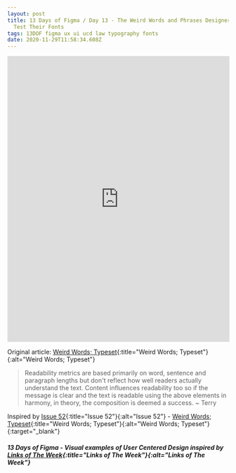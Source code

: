 ```yaml
---
layout: post
title: 13 Days of Figma / Day 13 - The Weird Words and Phrases Designers Use to
  Test Their Fonts
tags: 13DOF figma ux ui ucd law typography fonts
date: 2020-11-29T11:58:34.608Z
---
```

<iframe style="border: 1px solid rgba(0, 0, 0, 0.1);" width="100%" height="650" src="https://www.figma.com/embed?embed_host=share&url=https%3A%2F%2Fwww.figma.com%2Fproto%2F3Dw6zfigTHcyKggc4TJPhO%2F13-Days-of-Figma-Day-13%3Fnode-id%3D1%253A148%26viewport%3D4%252C-359%252C1%26scaling%3Dmin-zoom" allowfullscreen></iframe>

Original article: [Weird Words; Typeset](issue-52-12-may-2017-typeset-entrepreneurship-login-vs-signup-sketching/){:title="Weird Words; Typeset"}{:alt="Weird Words; Typeset"}

> Readability metrics are based primarily on word, sentence and paragraph lengths but don't reflect how well readers actually understand the text. Content influences readability too so if the message is clear and the text is readable using the above elements in harmony, in theory, the composition is deemed a success. ~ Terry

Inspired by [Issue 52](https://www.wired.com/2017/05/weird-words-phrases-designers-use-test-fonts/){:title="Issue 52"}{:alt="Issue 52"} - [Weird Words; Typeset](https://www.wired.com/2017/05/weird-words-phrases-designers-use-test-fonts/){:title="Weird Words; Typeset"}{:alt="Weird Words; Typeset"}{:target="_blank"}

##### 13 Days of Figma - Visual examples of User Centered Design inspired by [Links of The Week](/archive/){:title="Links of The Week"}{:alt="Links of The Week"}
